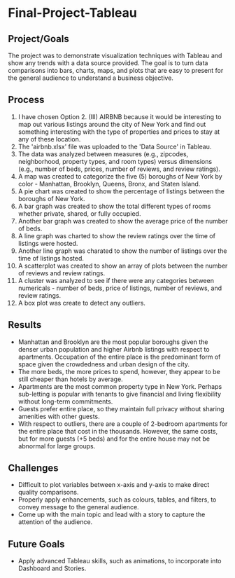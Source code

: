 # Final-Project-Tableau

## Project/Goals
The project was to demonstrate visualization techniques with Tableau and show any trends with a data source provided.  The goal is to turn data comparisons into bars, charts, maps, and plots that are easy to present for the general audience to understand a business objective.

## Process
1. I have chosen Option 2. (III) AIRBNB because it would be interesting to map out various listings around the city of New York and find out something interesting with the type of properties and prices to stay at any of these location.
2. The 'airbnb.xlsx' file was uploaded to the 'Data Source' in Tableau.
3. The data was analyzed between measures (e.g., zipcodes, neighborhood, property types, and room types) versus dimensions (e.g., number of beds, prices, number of reviews, and review ratings).
4. A map was created to categorize the five (5) boroughs of New York by color - Manhattan, Brooklyn, Queens, Bronx, and Staten Island.
5. A pie chart was created to show the percentage of listings between the boroughs of New York.
6. A bar graph was created to show the total different types of rooms whether private, shared, or fully occupied.
7. Another bar graph was created to show the average price of the number of beds.
8. A line graph was charted to show the review ratings over the time of listings were hosted.
9. Another line graph was charated to show the number of listings over the time of listings hosted.
10. A scatterplot was created to show an array of plots between the number of reviews and review ratings.
11. A cluster was analyzed to see if there were any categories between numericals - number of beds, price of listings, number of reviews, and review ratings.
12. A box plot was create to detect any outliers.

## Results
- Manhattan and Brooklyn are the most popular boroughs given the denser urban population and higher Airbnb listings with respect to apartments.  Occupation of the entire place is the predominant form of space given the crowdedness and urban design of the city.
- The more beds, the more prices to spend, however, they appear to be still cheaper than hotels by average.
- Apartments are the most common property type in New York.  Perhaps sub-letting is popular with tenants to give financial and living flexibility without long-term commitments.
- Guests prefer entire place, so they maintain full privacy without sharing amenities with other guests.
- With respect to outliers, there are a couple of 2-bedroom apartments for the entire place that cost in the thousands.  However, the same costs, but for more guests (+5 beds) and for the entire house may not be abnormal for large groups.

## Challenges 
- Difficult to plot variables between x-axis and y-axis to make direct quality comparisons.
- Properly apply enhancements, such as colours, tables, and filters, to convey message to the general audience.
- Come up with the main topic and lead with a story to capture the attention of the audience.

## Future Goals
- Apply advanced Tableau skills, such as animations, to incorporate into Dashboard and Stories.
